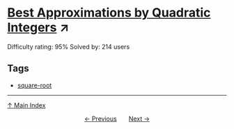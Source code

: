 # [Best Approximations by Quadratic Integers](https://projecteuler.net/problem=591) ↗️

Difficulty rating: 95%
Solved by: 214 users
## Tags

- [square-root](../tags/square-root.md)



---

[↑ Main Index](../README.md)


<div align=center><a href='590.md'>← Previous</a> &nbsp;&nbsp; &nbsp;&nbsp;  <a href='592.md'>Next →</a></div>
